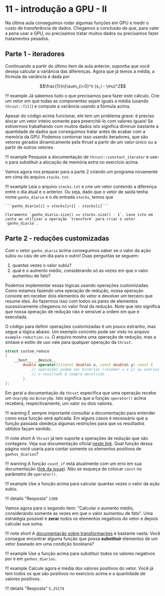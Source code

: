 # 11 - introdução a GPU - II

Na última aula conseguimos rodar algumas funções em GPU e medir o custo de transferência de dados. Chegamos a conclusão de que, para valer a pena usar a GPU, ou precisamos tratar muitos dados ou precisamos fazer tratamentos pesados.

## Parte 1 - iteradores

Continuando a partir do último item da aula anterior, suponha que você deseja calcular a variância das diferenças. Agora que já temos a média, a fórmula da variância é dada por

$$\frac{1}{n}\sum_{i=0}^n (x_i - \mu)^2$$

!!! example
    Já sabemos tudo o que precisamos para fazer este cálculo. Crie um vetor em que todas as componentes sejam iguais a média (usando `thrust::fill`) e compute a variância usando a fórmula acima.


Apesar do código acima funcionar, ele tem um problema grave: é preciso alocar um vetor inteiro somente para preenchê-lo com valores iguais! Se estivermos trabalhando com muitos dados isto significa diminuir bastante a quantidade de dados que conseguimos tratar antes de acabar com a memória da GPU. Podemos contornar isso usando iteradores, que são vetores gerados dinamicamente pela thrust a partir de um valor único ou a partir de outros vetores.

!!! example
    Pesquise a documentação de `thrust::constant_iterator` e use-o para substituir a alocação de memória extra no exercício acima.

Vamos agora nos preparar para a parte 2 criando um programa novamente em cima do arquivo `stocks.txt`.

!!! example
    Leia o arquivo `stocks.txt` e crie um vetor contendo a diferença entre o dia atual e o anterior. Ou seja, dado que o vetor de saída tenha nome `ganho_diario` e o de entrada `stocks`, temos que

    ```ganho_diario[i] = stocks[i+1] - stocks[i]```

    Claramente `ganho_diario.size() == stocks.size() - 1`. Leve isto em conta ao utilizar a operação `transform` para criar o vetor `ganho_diario`.


## Parte 2 - reduções customizadas

Com o vetor `ganho_diario` acima conseguimos saber se o valor da ação subiu ou caiu de um dia para o outro! Duas perguntas se seguem:

1. quantas vezes o valor subiu?
2. qual é o aumento médio, considerando só as vezes em que o valor aumentou de fato?

Podemos implementar essas lógicas usando operações customizadas. Como estamos fazendo uma operação de redução, nossa operação consiste em receber dois elementos do vetor e devolver um terceiro que resume eles. Ao fazermos isso com todos os pares de elementos sucessivamente chegamos no valor final da redução. Note que isto significa que nossa operação de redução não é sensível a ordem em que é executada.

O código para definir operações customizadas é um pouco estranho, mas segue a lógica abaixo. Um exemplo concreto pode ser visto no arquivo `example-reduction.cu`. O arquivo mostra uma operação de redução, mas a sintaxe e estilo de uso vale para qualquer operação da `thrust`.

```.cpp
struct custom_reduce
{
    __host__ __device__
        double operator()(const double& x, const double& y) const {
            // operações podem ser binárias (receber x e y) ou unárias (receber só um argumento)
            // o resultado é sempre devolvido
        }
};
```

Em geral a documentação da `thrust` especifica que uma operação recebe um `UnaryOp` ou `BinaryOp`. Isto significa que a função `operator()` acima receberá, respectivamente, um valor ou dois valores. 

!!! warning
    É sempre importante consultar a documentação para entender como essa função será aplicada. Em alguns casos é necessário que a função passada obedeça algumas restrições para que os resultados obtidos façam sentido. 


!!! note short
    A `thrust` já tem suporte a operações de redução que são contagens. Veja sua documentação oficial [neste link](https://thrust.github.io/doc/group__counting.html). Qual função dessa página você usaria para contar somente os elementos positivos de `ganhos_diarios`?

!!! warning
    A função `count_if` está atualmente com um erro em sua documentação ([link da issue](https://github.com/thrust/thrust/issues/1148)). Não se esqueça de colocar `const` no parâmetro de `operator()`.

!!! example
    Use a função acima para calcular quantas vezes o valor da ação subiu.

!!! details "Resposta"
    `1309`

Vamos agora para o segundo item: "Calcular o aumento médio, considerando somente as vezes em que o valor aumentou de fato". Uma estratégia possível é **zerar** todos os elementos negativos do vetor e depois calcular sua soma.

!!! note short
    A [documentação sobre transformações](https://thrust.github.io/doc/group__transformations.html) é bastante vasta. Você consegue encontrar alguma função que possa **substituir** elementos de um vetor baseado em uma condição booleana?

!!! example
    Use a função acima para substituir todos os valores negativos por `0` em `ganhos_diarios`.

!!! example
    Calcule agora e média dos valores positivos do vetor. Você já tem todos os que são positivos no exercício acima e a quantidade de valores positivos.

!!! details "Resposta"
    `5,25179`

